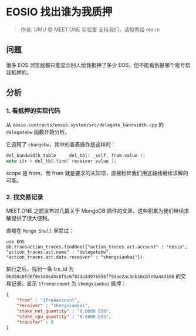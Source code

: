 # EOSIO 找出谁为我质押

> 作者: UMU @ MEET.ONE 实验室
> 支持我们，请投票给 rex.m

## 问题

很多 EOS 浏览器都只能显示别人给我抵押了多少 EOS，但不能看到是哪个账号帮我抵押的。

## 分析

### 1. 看抵押的实现代码

从 `eosio.contracts/eosio.system/src/delegate_bandwidth.cpp` 的 `delegatebw` 函数开始分析。

它调用了 `changebw`，其中的查表操作是这样的：

```cpp
del_bandwidth_table     del_tbl( _self, from.value );
auto itr = del_tbl.find( receiver.value );
```

scope 是 from，而 from 就是要求的未知项，直接粉碎我们用这路线继续求解的可能。

### 2. 找交易记录

MEET.ONE 之前发布过几篇关于 MongoDB 插件的文章，这些积累为我们继续求解提供了很大便利。

直接在 `Mongo Shell` 里尝试：

```
use EOS
db.transaction_traces.findOne({"action_traces.act.account" : "eosio", "action_traces.act.name" : "delegatebw", "action_traces.act.data.receiver" : "shengxiaokai"})
```

执行之后，找到一条 trx_id 为 `9bd50c0fd6f0e1d0ed4c6f5c6f873a33976955ff9dae2ac3eb16cb7e9a44d106` 的交易记录，显示 `1freeaccount` 为 `shengxiaokai` 抵押：

```JSON
{
    "from" : "1freeaccount",
    "receiver" : "shengxiaokai",
    "stake_net_quantity" : "0.0000 EOS",
    "stake_cpu_quantity" : "0.5000 EOS",
    "transfer" : 0
}
```
